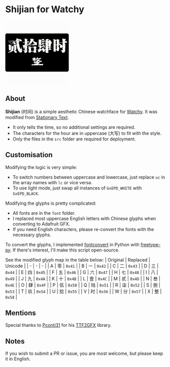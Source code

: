 # Shijian for Watchy

![Shijian screenshot](/screenshot/Shijian.gif?raw=true)

## About
**Shijian** (时间) is a simple aesthetic Chinese watchface for [Watchy](https://watchy.sqfmi.com/). It was modified from [Stationary Text](https://github.com/BraininaBowl/Stationary-Text-for-Watchy).

* It only tells the time, so no additional settings are required.
* The characters for the hour are in uppercase (大写) to fit with the style.
* Only the files in the `src` folder are required for deployment.

## Customisation
Modifying the logic is very simple:
* To switch numbers between uppercase and lowercase, just replace `uc` in the array names with `lc` or vice versa.
* To use light mode, just swap all instances of `GxEPD_WHITE` with `GxEPD_BLACK`.

Modifying the glyphs is pretty complicated:
* All fonts are in the `font` folder.
* I replaced most uppercase English letters with Chinese glyphs when converting to Adafruit GFX.
* If you need English characters, please re-convert the fonts with the necessary glyphs.

To convert the glyphs, I implemented [fontconvert](https://github.com/adafruit/Adafruit-GFX-Library/tree/master/fontconvert) in Python with [freetype-py](https://pypi.org/project/freetype-py/). If there's interest, I'll make this script open-source.

See the modified glyph map in the table below:
| Original | Replaced | Unicode |
| - | - | - |
| A | 零 | `0x41` |
| B | 一 | `0x42` |
| C | 二 | `0x43` |
| D | 三 | `0x44` |
| E | 四 | `0x45` |
| F | 五 | `0x46` |
| G | 六 | `0x47` |
| H | 七 | `0x48` |
| I | 八 | `0x49` |
| J | 九 | `0x4A` |
| K | 十 | `0x4B` |
| L | 壹 | `0x4C` |
| M | 贰 | `0x4D` |
| N | 叁 | `0x4E` |
| O | 肆 | `0x4F` |
| P | 伍 | `0x50` |
| Q | 陆 | `0x51` |
| R | 柒 | `0x52` |
| S | 捌 | `0x53` |
| T | 玖 | `0x54` |
| U | 拾 | `0x55` |
| V | 时 | `0x56` |
| W | 分 | `0x57` |
| X | 整 | `0x58` |

## Mentions
Special thanks to [Pconti31](https://github.com/Pconti31) for his [TTF2GFX](https://github.com/Pconti31/TTF2GFX) library.

## Notes
If you wish to submit a PR or issue, you are most welcome, but please keep it in English.
